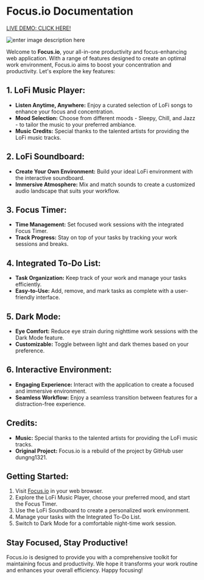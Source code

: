 
# Focus.io Documentation
[LIVE DEMO: CLICK HERE!](https://focusio.netlify.app/)

![enter image description here](https://i.imgur.com/doRaAQD.png)

Welcome to **Focus.io**, your all-in-one productivity and focus-enhancing web application. With a range of features designed to create an optimal work environment, Focus.io aims to boost your concentration and productivity. Let's explore the key features:

## 1. **LoFi Music Player:**

-   **Listen Anytime, Anywhere:** Enjoy a curated selection of LoFi songs to enhance your focus and concentration.
-   **Mood Selection:** Choose from different moods - Sleepy, Chill, and Jazz - to tailor the music to your preferred ambiance.
-   **Music Credits:** Special thanks to the talented artists for providing the LoFi music tracks.

## 2. **LoFi Soundboard:**

-   **Create Your Own Environment:** Build your ideal LoFi environment with the interactive soundboard.
-   **Immersive Atmosphere:** Mix and match sounds to create a customized audio landscape that suits your workflow.

## 3. **Focus Timer:**

-   **Time Management:** Set focused work sessions with the integrated Focus Timer.
-   **Track Progress:** Stay on top of your tasks by tracking your work sessions and breaks.

## 4. **Integrated To-Do List:**

-   **Task Organization:** Keep track of your work and manage your tasks efficiently.
-   **Easy-to-Use:** Add, remove, and mark tasks as complete with a user-friendly interface.

## 5. **Dark Mode:**

-   **Eye Comfort:** Reduce eye strain during nighttime work sessions with the Dark Mode feature.
-   **Customizable:** Toggle between light and dark themes based on your preference.

## 6. **Interactive Environment:**

-   **Engaging Experience:** Interact with the application to create a focused and immersive environment.
-   **Seamless Workflow:** Enjoy a seamless transition between features for a distraction-free experience.

## Credits:

-   **Music:** Special thanks to the talented artists for providing the LoFi music tracks.
-   **Original Project:** Focus.io is a rebuild of the project by GitHub user dungng1321.

## Getting Started:

1.  Visit [Focus.io](https://chat.openai.com/c/02f68ab4-c7df-41a7-92ad-749175b5d160#) in your web browser.
2.  Explore the LoFi Music Player, choose your preferred mood, and start the Focus Timer.
3.  Use the LoFi Soundboard to create a personalized work environment.
4.  Manage your tasks with the Integrated To-Do List.
5.  Switch to Dark Mode for a comfortable night-time work session.

## Stay Focused, Stay Productive!

Focus.io is designed to provide you with a comprehensive toolkit for maintaining focus and productivity. We hope it transforms your work routine and enhances your overall efficiency. Happy focusing!
